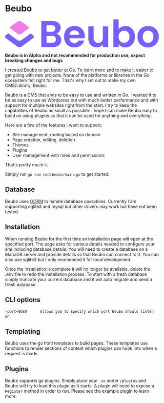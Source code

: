 # Beubo

![Beubo logo](./assets/logo-light.svg)

**Beubo is in Alpha and not recommended for production use, expect breaking changes and bugs**

I created Beubo to get better at Go. To learn more and to make it easier to get going with
new projects. None of the platforms or libraries in the Go ecosystem felt right for me.
That's why I set out to make my own CMS/Library, Beubo.

Beubo is a CMS that aims to be easy to use and written in Go. I wanted it 
to be as easy to use as Wordpress but with much better performance and with support
for multiple websites right from the start. I try to keep the capabilities of Beubo 
as small as possible. I hope I can make Beubo easy to build on using plugins so that 
it can be used for anything and everything.

Here are a few of the features I want to support:
 - Site management, routing based on domain
 - Page creation, editing, deletion
 - Themes
 - Plugins
 - User management with roles and permissions
 
That's pretty much it.

Simply run `go run cmd/beubo/main.go` to get started.

## Database

Beubo uses [GORM](https://gorm.io/) to handle database operations. Currently I am supporting sqlite3 and mysql but other drivers may work but have not been tested.

## Installation

When running Beubo for the first time an installation page will open at the specified port. The 
page asks for various details needed to configure your site including database details. You will 
need to create a database on a MariaDB server and provide details
so that Beubo can connect to it. You can also use sqlite3 but I only recommend it for local development.

Once the installation is complete it will no longer be available, delete the .env file to redo the 
installation process. To start with a fresh database simply truncate your current database and it will 
auto migrate and seed a fresh database.

## CLI options

```
-port=8080      Allows you to specify which port Beubo should listen on
```

## Templating

Beubo uses the go html templates to build pages. These templates use functions to render sections of 
content which plugins can hook into when a request is made.

## Plugins

Beubo supports go plugins. Simply place your `.so` under `/plugins` and Beubo will try to load this
plugin as it starts. A plugin will need to expose a `Register` method in order to run. Please see
the example plugin to learn more.